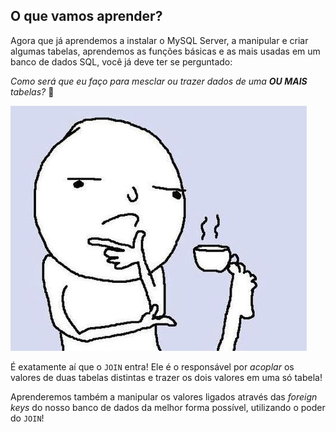 ## O que vamos aprender?

Agora que já aprendemos a instalar o MySQL Server, a manipular e criar algumas tabelas, aprendemos as funções básicas e as mais usadas em um banco de dados SQL, você já deve ter se perguntado:  

*Como será que eu faço para mesclar ou trazer dados de uma **OU MAIS** tabelas?* 🤔  

![Meme pensativo](./images/THINKING_MEME.jpg)

É exatamente aí que o ``JOIN`` entra! Ele é o responsável por *acoplar* os valores de duas tabelas distintas e trazer os dois valores em uma só tabela!  

Aprenderemos também a manipular os valores ligados através das *foreign keys* do nosso banco de dados da melhor forma possível, utilizando o poder do ``JOIN``!  